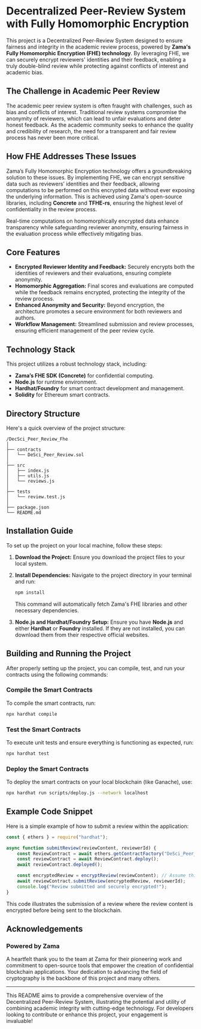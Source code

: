 # Decentralized Peer-Review System with Fully Homomorphic Encryption

This project is a Decentralized Peer-Review System designed to ensure fairness and integrity in the academic review process, powered by **Zama's Fully Homomorphic Encryption (FHE) technology**. By leveraging FHE, we can securely encrypt reviewers' identities and their feedback, enabling a truly double-blind review while protecting against conflicts of interest and academic bias.

## The Challenge in Academic Peer Review

The academic peer review system is often fraught with challenges, such as bias and conflicts of interest. Traditional review systems compromise the anonymity of reviewers, which can lead to unfair evaluations and deter honest feedback. As the academic community seeks to enhance the quality and credibility of research, the need for a transparent and fair review process has never been more critical.

## How FHE Addresses These Issues

Zama’s Fully Homomorphic Encryption technology offers a groundbreaking solution to these issues. By implementing FHE, we can encrypt sensitive data such as reviewers’ identities and their feedback, allowing computations to be performed on this encrypted data without ever exposing the underlying information. This is achieved using Zama's open-source libraries, including **Concrete** and **TFHE-rs**, ensuring the highest level of confidentiality in the review process.

Real-time computations on homomorphically encrypted data enhance transparency while safeguarding reviewer anonymity, ensuring fairness in the evaluation process while effectively mitigating bias.

## Core Features

- **Encrypted Reviewer Identity and Feedback:** Securely encrypts both the identities of reviewers and their evaluations, ensuring complete anonymity.
- **Homomorphic Aggregation:** Final scores and evaluations are computed while the feedback remains encrypted, protecting the integrity of the review process.
- **Enhanced Anonymity and Security:** Beyond encryption, the architecture promotes a secure environment for both reviewers and authors.
- **Workflow Management:** Streamlined submission and review processes, ensuring efficient management of the peer review cycle.

## Technology Stack

This project utilizes a robust technology stack, including:
- **Zama’s FHE SDK (Concrete)** for confidential computing.
- **Node.js** for runtime environment.
- **Hardhat/Foundry** for smart contract development and management.
- **Solidity** for Ethereum smart contracts.

## Directory Structure

Here's a quick overview of the project structure:

```
/DecSci_Peer_Review_Fhe
│
├── contracts
│   └── DeSci_Peer_Review.sol
│
├── src
│   ├── index.js
│   ├── utils.js
│   └── reviews.js
│
├── tests
│   └── review.test.js
│
├── package.json
└── README.md
```

## Installation Guide

To set up the project on your local machine, follow these steps:

1. **Download the Project:**
   Ensure you download the project files to your local system.

2. **Install Dependencies:**
   Navigate to the project directory in your terminal and run:
   ```bash
   npm install
   ```
   This command will automatically fetch Zama's FHE libraries and other necessary dependencies.

3. **Node.js and Hardhat/Foundry Setup:**
   Ensure you have **Node.js** and either **Hardhat** or **Foundry** installed. If they are not installed, you can download them from their respective official websites.

## Building and Running the Project

After properly setting up the project, you can compile, test, and run your contracts using the following commands:

### Compile the Smart Contracts
To compile the smart contracts, run:
```bash
npx hardhat compile
```

### Test the Smart Contracts
To execute unit tests and ensure everything is functioning as expected, run:
```bash
npx hardhat test
```

### Deploy the Smart Contracts
To deploy the smart contracts on your local blockchain (like Ganache), use:
```bash
npx hardhat run scripts/deploy.js --network localhost
```

## Example Code Snippet

Here is a simple example of how to submit a review within the application:

```javascript
const { ethers } = require("hardhat");

async function submitReview(reviewContent, reviewerId) {
    const ReviewContract = await ethers.getContractFactory("DeSci_Peer_Review");
    const reviewContract = await ReviewContract.deploy();
    await reviewContract.deployed();

    const encryptedReview = encryptReview(reviewContent); // Assume this function encrypts the content using FHE
    await reviewContract.submitReview(encryptedReview, reviewerId);
    console.log("Review submitted and securely encrypted!");
}
```

This code illustrates the submission of a review where the review content is encrypted before being sent to the blockchain.

## Acknowledgements

### Powered by Zama

A heartfelt thank you to the team at Zama for their pioneering work and commitment to open-source tools that empower the creation of confidential blockchain applications. Your dedication to advancing the field of cryptography is the backbone of this project and many others.

---

This README aims to provide a comprehensive overview of the Decentralized Peer-Review System, illustrating the potential and utility of combining academic integrity with cutting-edge technology. For developers looking to contribute or enhance this project, your engagement is invaluable!
